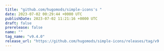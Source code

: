 ```yaml
---
title: "github.com/hugomods/simple-icons's "
date: 2023-07-02 00:29:44 +0000 UTC
publishDate: 2023-07-02 11:21:16 +0000 UTC
draft: false
prerelease: false
name: ""
tag_name: "v9.4.0"
release_url: "https://github.com/hugomods/simple-icons/releases/tag/v9.4.0"
---
```



